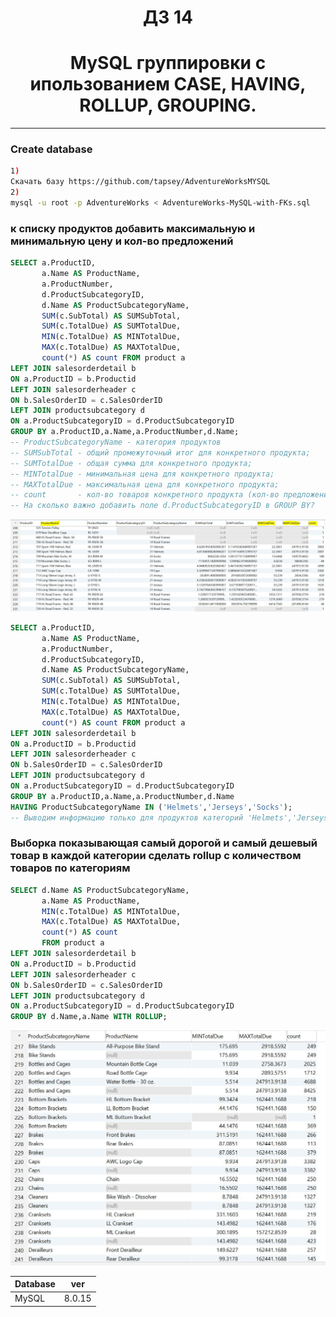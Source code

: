 <h1 align="center">ДЗ 14</h1>
<h1 align="center">MySQL группировки с ипользованием CASE, HAVING, ROLLUP, GROUPING.</h1>

---
### Create database ###
```bash
1)
Скачать базу https://github.com/tapsey/AdventureWorksMYSQL
2)
mysql -u root -p AdventureWorks < AdventureWorks-MySQL-with-FKs.sql
```

### к списку продуктов добавить максимальную и минимальную цену и кол-во предложений ###
```sql
SELECT a.ProductID,
       a.Name AS ProductName,
       a.ProductNumber,
       d.ProductSubcategoryID,
       d.Name AS ProductSubcategoryName,
       SUM(c.SubTotal) AS SUMSubTotal,
       SUM(c.TotalDue) AS SUMTotalDue,
       MIN(c.TotalDue) AS MINTotalDue,
       MAX(c.TotalDue) AS MAXTotalDue,
       count(*) AS count FROM product a
LEFT JOIN salesorderdetail b
ON a.ProductID = b.Productid
LEFT JOIN salesorderheader c
ON b.SalesOrderID = c.SalesOrderID
LEFT JOIN productsubcategory d
ON a.ProductSubcategoryID = d.ProductSubcategoryID
GROUP BY a.ProductID,a.Name,a.ProductNumber,d.Name;
-- ProductSubcategoryName - категория продуктов
-- SUMSubTotal - общий промежуточный итог для конкретного продукта;
-- SUMTotalDue - общая сумма для конкретного продукта;
-- MINTotalDue - минимальная цена для конкретного продукта;
-- MAXTotalDue - максимальная цена для конкретного продукта;
-- count       - кол-во товаров конкретного продукта (кол-во предложений);
-- На сколько важно добавить поле d.ProductSubcategoryID в GROUP BY?
```
![](main.JPG)
```sql
SELECT a.ProductID,
       a.Name AS ProductName,
       a.ProductNumber,
       d.ProductSubcategoryID,
       d.Name AS ProductSubcategoryName,
       SUM(c.SubTotal) AS SUMSubTotal,
       SUM(c.TotalDue) AS SUMTotalDue,
       MIN(c.TotalDue) AS MINTotalDue,
       MAX(c.TotalDue) AS MAXTotalDue,
       count(*) AS count FROM product a
LEFT JOIN salesorderdetail b
ON a.ProductID = b.Productid
LEFT JOIN salesorderheader c
ON b.SalesOrderID = c.SalesOrderID
LEFT JOIN productsubcategory d
ON a.ProductSubcategoryID = d.ProductSubcategoryID
GROUP BY a.ProductID,a.Name,a.ProductNumber,d.Name
HAVING ProductSubcategoryName IN ('Helmets','Jerseys','Socks');
-- Выводим информацию только для продуктов категорий 'Helmets','Jerseys','Socks'
```

### Выборка показывающая самый дорогой и самый дешевый товар в каждой категории сделать rollup с количеством товаров по категориям ###
```sql
SELECT d.Name AS ProductSubcategoryName,
       a.Name AS ProductName,
       MIN(c.TotalDue) AS MINTotalDue,
       MAX(c.TotalDue) AS MAXTotalDue,
       count(*) AS count
       FROM product a
LEFT JOIN salesorderdetail b
ON a.ProductID = b.Productid
LEFT JOIN salesorderheader c
ON b.SalesOrderID = c.SalesOrderID
LEFT JOIN productsubcategory d
ON a.ProductSubcategoryID = d.ProductSubcategoryID
GROUP BY d.Name,a.Name WITH ROLLUP;
```
![](rollup.JPG)


| Database   | ver    |
| -----      | ---    |
| MySQL      | 8.0.15 |
